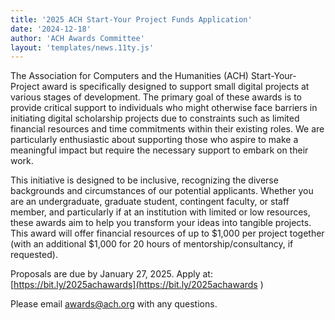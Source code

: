 ```yaml
---
title: '2025 ACH Start-Your Project Funds Application'
date: '2024-12-18'
author: 'ACH Awards Committee'
layout: 'templates/news.11ty.js'
---
```

The Association for Computers and the Humanities (ACH) Start-Your-Project award is specifically designed to support small digital projects at various stages of development. The primary goal of these awards is to provide critical support to individuals who might otherwise face barriers in initiating digital scholarship projects due to constraints such as limited financial resources and time commitments within their existing roles. We are particularly enthusiastic about supporting those who aspire to make a meaningful impact but require the necessary support to embark on their work. 

This initiative is designed to be inclusive, recognizing the diverse backgrounds and circumstances of our potential applicants. Whether you are an undergraduate, graduate student, contingent faculty, or staff member, and particularly if at an institution with limited or low resources, these awards aim to help you transform your ideas into tangible projects. This award will offer financial resources of up to $1,000 per project together (with an additional $1,000 for 20 hours of mentorship/consultancy, if requested).

Proposals are due by January 27, 2025. Apply at: [https://bit.ly/2025achawards](https://bit.ly/2025achawards
)

Please email awards@ach.org with any questions.
